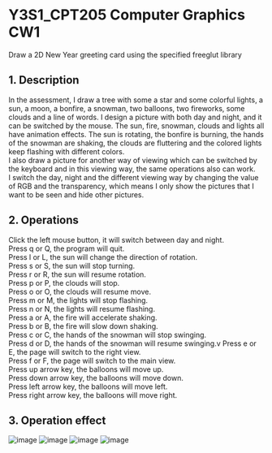 # Y3S1_CPT205 Computer Graphics CW1
Draw a 2D New Year greeting card using the specified freeglut library


## 1. Description
In the assessment, I draw a tree with some a star and some colorful lights, a sun, a moon, a bonfire, a snowman, two balloons, two fireworks, some clouds and a line of words. I design a picture with both day and night, and it can be switched by the mouse. The sun, fire, snowman, clouds and lights all have animation effects. The sun is rotating, the bonfire is burning, the hands of the snowman are shaking, the clouds are fluttering and the colored lights keep flashing with different colors. <br>
I also draw a picture for another way of viewing which can be switched by the keyboard and in this viewing way, the same operations also can work. <br>
I switch the day, night and the different viewing way by changing the value of RGB and the transparency, which means I only show the pictures that I want to be seen and hide other pictures.
## 2. Operations
Click the left mouse button, it will switch between day and night.<br>
Press q or Q, the program will quit.<br>
Press l or L, the sun will change the direction of rotation. <br>
Press s or S, the sun will stop turning. <br>
Press r or R, the sun will resume rotation. <br>
Press p or P, the clouds will stop.<br>
Press o or O, the clouds will resume move.<br>
Press m or M, the lights will stop flashing.<br>
Press n or N, the lights will resume flashing.<br>
Press a or A, the fire will accelerate shaking.<br>
Press b or B, the fire will slow down shaking.<br>
Press c or C, the hands of the snowman will stop swinging.<br>
Press d or D, the hands of the snowman will resume swinging.v
Press e or E, the page will switch to the right view.<br>
Press f or F, the page will switch to the main view.<br>
Press up arrow key, the balloons will move up.<br>
Press down arrow key, the balloons will move down.<br>
Press left arrow key, the balloons will move left.<br>
Press right arrow key, the balloons will move right.

## 3. Operation effect
![image](https://github.com/JRnonr/Y3S1_CPT205-Computer-Graphics-CW1/blob/main/Operation%20effect/P1.png)
![image](https://github.com/JRnonr/Y3S1_CPT205-Computer-Graphics-CW1/blob/main/Operation%20effect/P2.png)
![image](https://github.com/JRnonr/Y3S1_CPT205-Computer-Graphics-CW1/blob/main/Operation%20effect/P3.png)
![image](https://github.com/JRnonr/Y3S1_CPT205-Computer-Graphics-CW1/blob/main/Operation%20effect/P4.png)
